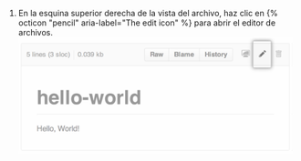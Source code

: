 1. En la esquina superior derecha de la vista del archivo, haz clic en {% octicon "pencil" aria-label="The edit icon" %} para abrir el editor de archivos. ![Botón Editar archivo](/assets/images/help/repository/edit-file-edit-button.png)
